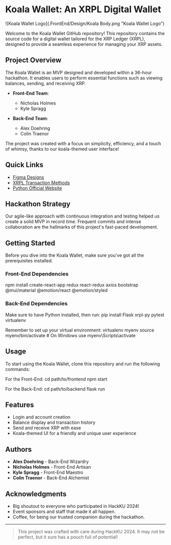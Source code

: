 # Koala Wallet: An XRPL Digital Wallet

![Koala Wallet Logo](.FrontEnd/Design/Koala Body.png "Koala Wallet Logo")

Welcome to the Koala Wallet GitHub repository! This repository contains the source code for a digital wallet tailored for the XRP Ledger (XRPL), designed to provide a seamless experience for managing your XRP assets.

## Project Overview
The Koala Wallet is an MVP designed and developed within a 36-hour hackathon. It enables users to perform essential functions such as viewing balances, sending, and receiving XRP. 

- **Front-End Team**:
  - Nicholas Holmes
  - Kyle Spragg

- **Back-End Team**:
  - Alex Doehring
  - Colin Traenor

The project was created with a focus on simplicity, efficiency, and a touch of whimsy, thanks to our koala-themed user interface!

## Quick Links
- [Figma Designs](#)
- [XRPL Transaction Methods](https://xrpl-py.readthedocs.io/en/stable/source/xrpl.transaction.html)
- [Python Official Website](https://www.python.org/downloads/)

## Hackathon Strategy
Our agile-like approach with continuous integration and testing helped us create a solid MVP in record time. Frequent commits and intense collaboration are the hallmarks of this project's fast-paced development.

## Getting Started
Before you dive into the Koala Wallet, make sure you've got all the prerequisites installed.

### Front-End Dependencies
npm install create-react-app redux react-redux axios bootstrap @mui/material @emotion/react @emotion/styled

### Back-End Dependencies
Make sure to have Python installed, then run:
pip install Flask xrpl-py pytest virtualenv

Remember to set up your virtual environment:
virtualenv myenv
source myenv/bin/activate # On Windows use myenv\Scripts\activate


## Usage
To start using the Koala Wallet, clone this repository and run the following commands:

For the Front-End:
cd path/to/frontend
npm start

For the Back-End:
cd path/to/backend
flask run

## Features
- Login and account creation
- Balance display and transaction history
- Send and receive XRP with ease
- Koala-themed UI for a friendly and unique user experience


## Authors
- **Alex Doehring** - Back-End Wizardry
- **Nicholas Holmes** - Front-End Artisan
- **Kyle Spragg** - Front-End Maestro
- **Colin Traenor** - Back-End Alchemist


## Acknowledgments
- Big shoutout to everyone who participated in HackKU 2024!
- Event sponsors and staff that made it all happen.
- Coffee, for being our trusted companion during the hackathon.

---
> This project was crafted with care during HackKU 2024. It may not be perfect, but it sure has a pouch full of potential!
